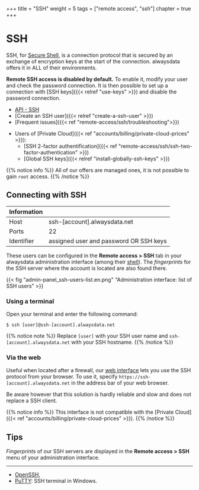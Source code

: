 +++
title = "SSH"
weight = 5
tags = ["remote access", "ssh"]
chapter = true
+++

# SSH

SSH, for [Secure Shell](https://en.wikipedia.org/wiki/Secure_Shell), is a connection protocol that is secured by an exchange of encryption keys at the start of the connection. alwaysdata offers it in ALL of their environments.

**Remote SSH access is disabled by default.** To enable it, modify your user and check the password connection. It is then possible to set up a connection with [SSH keys]({{< relref "use-keys" >}}) and disable the password connection.

- [API - SSH](https://api.alwaysdata.com/v1/ssh/doc/)
- [Create an SSH user]({{< relref "create-a-ssh-user" >}})
- [Frequent issues]({{< ref "remote-access/ssh/troubleshooting">}})

* Users of [Private Cloud]({{< ref "accounts/billing/private-cloud-prices" >}}):
	- [SSH 2-factor authentification]({{< ref "remote-access/ssh/ssh-two-factor-authentication" >}})
	- [Global SSH keys]({{< relref "install-globally-ssh-keys" >}})

{{% notice info %}}
All of our offers are managed ones, it is not possible to gain `root` access.
{{% /notice %}}

## Connecting with SSH

|Information||
|--- |--- |
|Host|ssh-[account].alwaysdata.net|
|Ports|22|
|Identifier|assigned user and password OR SSH keys|

These users can be configured in the **Remote access > SSH** tab in your alwaysdata administration interface (among their [shell](https://en.wikipedia.org/wiki/Unix_shell)). The *fingerprints* for the SSH server where the account is located are also found there.

{{< fig "admin-panel_ssh-users-list.en.png" "Administration interface: list of SSH users" >}}

### Using a terminal

Open your terminal and enter the following command:

```ssh
$ ssh [user]@ssh-[account].alwaysdata.net
```

{{% notice note %}}
Replace `[user]` with your SSH user name and `ssh-[account].alwaysdata.net` with your SSH hostname.
{{% /notice %}}

### Via the web

Useful when located after a firewall, our [web interface](https://github.com/shellinabox/shellinabox) lets you use the SSH protocol from your browser. To use it, specify `https://ssh-[account].alwaysdata.net` in the address bar of your web browser.

Be aware however that this solution is hardly reliable and slow and does not replace a SSH client.

{{% notice info %}}
This interface is not compatible with the [Private Cloud]({{< ref "accounts/billing/private-cloud-prices" >}}).
{{% /notice %}}

## Tips

*Fingerprints* of our SSH servers are displayed in the **Remote access > SSH** menu of your administration interface.

---
- [OpenSSH](https://www.openssh.com/),
- [PuTTY](https://www.chiark.greenend.org.uk/~sgtatham/putty/download.html): SSH terminal in Windows.
